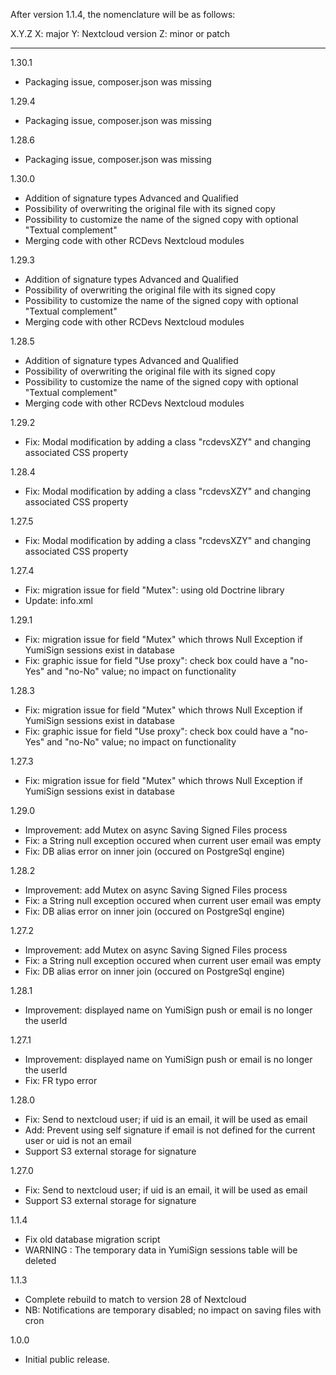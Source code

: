 After version 1.1.4, the nomenclature will be as follows:

X.Y.Z
X: major
Y: Nextcloud version
Z: minor or patch

-----------------------------------------

1.30.1
- Packaging issue, composer.json was missing

1.29.4
- Packaging issue, composer.json was missing

1.28.6
- Packaging issue, composer.json was missing

1.30.0
- Addition of signature types Advanced and Qualified
- Possibility of overwriting the original file with its signed copy
- Possibility to customize the name of the signed copy with optional "Textual complement"
- Merging code with other RCDevs Nextcloud modules

1.29.3
- Addition of signature types Advanced and Qualified
- Possibility of overwriting the original file with its signed copy
- Possibility to customize the name of the signed copy with optional "Textual complement"
- Merging code with other RCDevs Nextcloud modules

1.28.5
- Addition of signature types Advanced and Qualified
- Possibility of overwriting the original file with its signed copy
- Possibility to customize the name of the signed copy with optional "Textual complement"
- Merging code with other RCDevs Nextcloud modules

1.29.2
- Fix: Modal modification by adding a class "rcdevsXZY" and changing associated CSS property

1.28.4
- Fix: Modal modification by adding a class "rcdevsXZY" and changing associated CSS property

1.27.5
- Fix: Modal modification by adding a class "rcdevsXZY" and changing associated CSS property

1.27.4
- Fix: migration issue for field "Mutex": using old Doctrine library
- Update: info.xml

1.29.1
- Fix: migration issue for field "Mutex" which throws Null Exception if YumiSign sessions exist in database
- Fix: graphic issue for field "Use proxy": check box could have a "no-Yes" and "no-No" value; no impact on functionality

1.28.3
- Fix: migration issue for field "Mutex" which throws Null Exception if YumiSign sessions exist in database
- Fix: graphic issue for field "Use proxy": check box could have a "no-Yes" and "no-No" value; no impact on functionality

1.27.3
- Fix: migration issue for field "Mutex" which throws Null Exception if YumiSign sessions exist in database

1.29.0
- Improvement: add Mutex on async Saving Signed Files process
- Fix: a String null exception occured when current user email was empty
- Fix: DB alias error on inner join (occured on PostgreSql engine)

1.28.2
- Improvement: add Mutex on async Saving Signed Files process
- Fix: a String null exception occured when current user email was empty
- Fix: DB alias error on inner join (occured on PostgreSql engine)

1.27.2
- Improvement: add Mutex on async Saving Signed Files process
- Fix: a String null exception occured when current user email was empty
- Fix: DB alias error on inner join (occured on PostgreSql engine)

1.28.1
- Improvement: displayed name on YumiSign push or email is no longer the userId

1.27.1
- Improvement: displayed name on YumiSign push or email is no longer the userId
- Fix: FR typo error

1.28.0
- Fix: Send to nextcloud user; if uid is an email, it will be used as email
- Add: Prevent using self signature if email is not defined for the current user or uid is not an email
- Support S3 external storage for signature

1.27.0
- Fix: Send to nextcloud user; if uid is an email, it will be used as email
- Support S3 external storage for signature

1.1.4
- Fix old database migration script
- WARNING : The temporary data in YumiSign sessions table will be deleted

1.1.3
- Complete rebuild to match to version 28 of Nextcloud
- NB: Notifications are temporary disabled; no impact on saving files with cron

1.0.0
- Initial public release.
